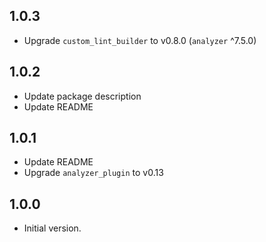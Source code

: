 ## 1.0.3
- Upgrade `custom_lint_builder` to v0.8.0 (`analyzer` ^7.5.0)

## 1.0.2
- Update package description
- Update README

## 1.0.1
- Update README
- Upgrade `analyzer_plugin` to v0.13

## 1.0.0
- Initial version.
